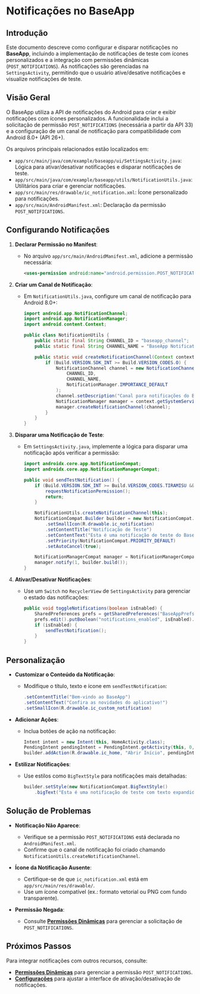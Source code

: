 # Notificações no BaseApp

## Introdução

Este documento descreve como configurar e disparar notificações no **BaseApp**, incluindo a implementação de notificações de teste com ícones personalizados e a integração com permissões dinâmicas (`POST_NOTIFICATIONS`). As notificações são gerenciadas na `SettingsActivity`, permitindo que o usuário ative/desative notificações e visualize notificações de teste.

## Visão Geral

O BaseApp utiliza a API de notificações do Android para criar e exibir notificações com ícones personalizados. A funcionalidade inclui a solicitação de permissão `POST_NOTIFICATIONS` (necessária a partir da API 33) e a configuração de um canal de notificação para compatibilidade com Android 8.0+ (API 26+).

Os arquivos principais relacionados estão localizados em:
- `app/src/main/java/com/example/baseapp/ui/SettingsActivity.java`: Lógica para ativar/desativar notificações e disparar notificações de teste.
- `app/src/main/java/com/example/baseapp/utils/NotificationUtils.java`: Utilitários para criar e gerenciar notificações.
- `app/src/main/res/drawable/ic_notification.xml`: Ícone personalizado para notificações.
- `app/src/main/AndroidManifest.xml`: Declaração da permissão `POST_NOTIFICATIONS`.

## Configurando Notificações

1. **Declarar Permissão no Manifest**:
   - No arquivo `app/src/main/AndroidManifest.xml`, adicione a permissão necessária:
     ```xml
     <uses-permission android:name="android.permission.POST_NOTIFICATIONS" />
     ```

2. **Criar um Canal de Notificação**:
   - Em `NotificationUtils.java`, configure um canal de notificação para Android 8.0+:
     ```java
     import android.app.NotificationChannel;
     import android.app.NotificationManager;
     import android.content.Context;

     public class NotificationUtils {
         public static final String CHANNEL_ID = "baseapp_channel";
         public static final String CHANNEL_NAME = "BaseApp Notifications";

         public static void createNotificationChannel(Context context) {
             if (Build.VERSION.SDK_INT >= Build.VERSION_CODES.O) {
                 NotificationChannel channel = new NotificationChannel(
                     CHANNEL_ID,
                     CHANNEL_NAME,
                     NotificationManager.IMPORTANCE_DEFAULT
                 );
                 channel.setDescription("Canal para notificações do BaseApp");
                 NotificationManager manager = context.getSystemService(NotificationManager.class);
                 manager.createNotificationChannel(channel);
             }
         }
     }
     ```

3. **Disparar uma Notificação de Teste**:
   - Em `SettingsActivity.java`, implemente a lógica para disparar uma notificação após verificar a permissão:
     ```java
     import androidx.core.app.NotificationCompat;
     import androidx.core.app.NotificationManagerCompat;

     public void sendTestNotification() {
         if (Build.VERSION.SDK_INT >= Build.VERSION_CODES.TIRAMISU && !PermissionUtils.hasPermission(this, Manifest.permission.POST_NOTIFICATIONS)) {
             requestNotificationPermission();
             return;
         }

         NotificationUtils.createNotificationChannel(this);
         NotificationCompat.Builder builder = new NotificationCompat.Builder(this, NotificationUtils.CHANNEL_ID)
             .setSmallIcon(R.drawable.ic_notification)
             .setContentTitle("Notificação de Teste")
             .setContentText("Esta é uma notificação de teste do BaseApp.")
             .setPriority(NotificationCompat.PRIORITY_DEFAULT)
             .setAutoCancel(true);

         NotificationManagerCompat manager = NotificationManagerCompat.from(this);
         manager.notify(1, builder.build());
     }
     ```

4. **Ativar/Desativar Notificações**:
   - Use um `Switch` no `RecyclerView` de `SettingsActivity` para gerenciar o estado das notificações:
     ```java
     public void toggleNotifications(boolean isEnabled) {
         SharedPreferences prefs = getSharedPreferences("BaseAppPrefs", MODE_PRIVATE);
         prefs.edit().putBoolean("notifications_enabled", isEnabled).apply();
         if (isEnabled) {
             sendTestNotification();
         }
     }
     ```

## Personalização

- **Customizar o Conteúdo da Notificação**:
  - Modifique o título, texto e ícone em `sendTestNotification`:
    ```java
    .setContentTitle("Bem-vindo ao BaseApp")
    .setContentText("Confira as novidades do aplicativo!")
    .setSmallIcon(R.drawable.ic_custom_notification)
    ```

- **Adicionar Ações**:
  - Inclua botões de ação na notificação:
    ```java
    Intent intent = new Intent(this, HomeActivity.class);
    PendingIntent pendingIntent = PendingIntent.getActivity(this, 0, intent, PendingIntent.FLAG_UPDATE_CURRENT | PendingIntent.FLAG_IMMUTABLE);
    builder.addAction(R.drawable.ic_home, "Abrir Início", pendingIntent);
    ```

- **Estilizar Notificações**:
  - Use estilos como `BigTextStyle` para notificações mais detalhadas:
    ```java
    builder.setStyle(new NotificationCompat.BigTextStyle()
        .bigText("Esta é uma notificação de teste com texto expandido."));
    ```

## Solução de Problemas

- **Notificação Não Aparece**:
  - Verifique se a permissão `POST_NOTIFICATIONS` está declarada no `AndroidManifest.xml`.
  - Confirme que o canal de notificação foi criado chamando `NotificationUtils.createNotificationChannel`.

- **Ícone da Notificação Ausente**:
  - Certifique-se de que `ic_notification.xml` está em `app/src/main/res/drawable/`.
  - Use um ícone compatível (ex.: formato vetorial ou PNG com fundo transparente).

- **Permissão Negada**:
  - Consulte [**Permissões Dinâmicas**](/docs/permissions.md) para gerenciar a solicitação de `POST_NOTIFICATIONS`.

## Próximos Passos

Para integrar notificações com outros recursos, consulte:
- [**Permissões Dinâmicas**](/docs/permissions.md) para gerenciar a permissão `POST_NOTIFICATIONS`.
- [**Configurações**](/docs/settings.md) para ajustar a interface de ativação/desativação de notificações.